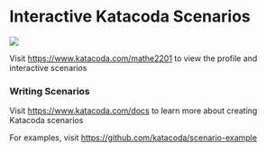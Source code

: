 # Interactive Katacoda Scenarios

[![](http://shields.katacoda.com/katacoda/mathe2201/count.svg)](https://www.katacoda.com/mathe2201 "Get your profile on Katacoda.com")

Visit https://www.katacoda.com/mathe2201 to view the profile and interactive scenarios

### Writing Scenarios
Visit https://www.katacoda.com/docs to learn more about creating Katacoda scenarios

For examples, visit https://github.com/katacoda/scenario-example
